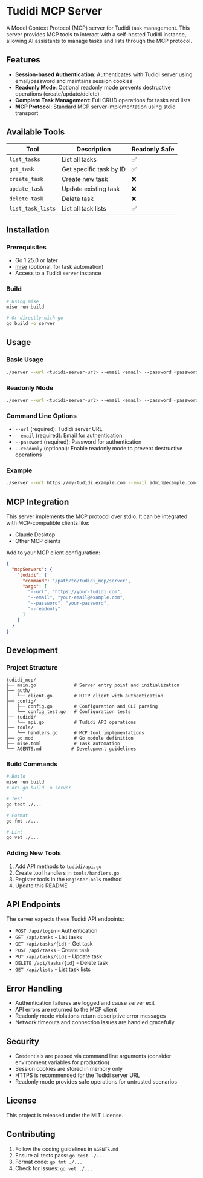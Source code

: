 # Tudidi MCP Server

A Model Context Protocol (MCP) server for Tudidi task management. This server provides MCP tools to interact with a self-hosted Tudidi instance, allowing AI assistants to manage tasks and lists through the MCP protocol.

## Features

- **Session-based Authentication**: Authenticates with Tudidi server using email/password and maintains session cookies
- **Readonly Mode**: Optional readonly mode prevents destructive operations (create/update/delete)
- **Complete Task Management**: Full CRUD operations for tasks and lists
- **MCP Protocol**: Standard MCP server implementation using stdio transport

## Available Tools

| Tool | Description | Readonly Safe |
|------|-------------|---------------|
| `list_tasks` | List all tasks | ✅ |
| `get_task` | Get specific task by ID | ✅ |
| `create_task` | Create new task | ❌ |
| `update_task` | Update existing task | ❌ |
| `delete_task` | Delete task | ❌ |
| `list_task_lists` | List all task lists | ✅ |

## Installation

### Prerequisites
- Go 1.25.0 or later
- [mise](https://mise.jdx.dev/) (optional, for task automation)
- Access to a Tudidi server instance

### Build

```bash
# Using mise
mise run build

# Or directly with go
go build -o server
```

## Usage

### Basic Usage

```bash
./server --url <tudidi-server-url> --email <email> --password <password>
```

### Readonly Mode

```bash
./server --url <tudidi-server-url> --email <email> --password <password> --readonly
```

### Command Line Options

- `--url` (required): Tudidi server URL
- `--email` (required): Email for authentication
- `--password` (required): Password for authentication  
- `--readonly` (optional): Enable readonly mode to prevent destructive operations

### Example

```bash
./server --url https://my-tudidi.example.com --email admin@example.com --password mypassword --readonly
```

## MCP Integration

This server implements the MCP protocol over stdio. It can be integrated with MCP-compatible clients like:

- Claude Desktop
- Other MCP clients

Add to your MCP client configuration:

```json
{
  "mcpServers": {
    "tudidi": {
      "command": "/path/to/tudidi_mcp/server",
      "args": [
        "--url", "https://your-tudidi.com",
        "--email", "your-email@example.com", 
        "--password", "your-password",
        "--readonly"
      ]
    }
  }
}
```

## Development

### Project Structure

```
tudidi_mcp/
├── main.go              # Server entry point and initialization
├── auth/
│   └── client.go        # HTTP client with authentication
├── config/
│   ├── config.go        # Configuration and CLI parsing
│   └── config_test.go   # Configuration tests
├── tudidi/
│   └── api.go           # Tudidi API operations
├── tools/
│   └── handlers.go      # MCP tool implementations
├── go.mod               # Go module definition
├── mise.toml            # Task automation
└── AGENTS.md           # Development guidelines
```

### Build Commands

```bash
# Build
mise run build
# or: go build -o server

# Test
go test ./...

# Format
go fmt ./...

# Lint
go vet ./...
```

### Adding New Tools

1. Add API methods to `tudidi/api.go`
2. Create tool handlers in `tools/handlers.go`
3. Register tools in the `RegisterTools` method
4. Update this README

## API Endpoints

The server expects these Tudidi API endpoints:

- `POST /api/login` - Authentication
- `GET /api/tasks` - List tasks
- `GET /api/tasks/{id}` - Get task
- `POST /api/tasks` - Create task
- `PUT /api/tasks/{id}` - Update task
- `DELETE /api/tasks/{id}` - Delete task
- `GET /api/lists` - List task lists

## Error Handling

- Authentication failures are logged and cause server exit
- API errors are returned to the MCP client
- Readonly mode violations return descriptive error messages
- Network timeouts and connection issues are handled gracefully

## Security

- Credentials are passed via command line arguments (consider environment variables for production)
- Session cookies are stored in memory only
- HTTPS is recommended for the Tudidi server URL
- Readonly mode provides safe operations for untrusted scenarios

## License

This project is released under the MIT License.

## Contributing

1. Follow the coding guidelines in `AGENTS.md`
2. Ensure all tests pass: `go test ./...`
3. Format code: `go fmt ./...`
4. Check for issues: `go vet ./...`